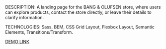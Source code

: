DESCRIPTION: A landing page for the BANG & OLUFSEN store, where users can explore products, contact the store directly, or leave their details to clarify information.

TECHNOLOGIES: Sass, BEM, CSS Grid Layout, Flexbox Layout, Semantic Elements, Transitions/Transform.

[DEMO LINK](https://maradyzer.github.io/BANG-OLUFSEN-Landing-Page/)
